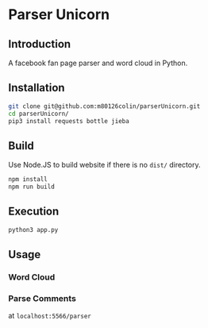 # Parser Unicorn

## Introduction

A facebook fan page parser and word cloud in Python.

## Installation

``` bash
git clone git@github.com:m80126colin/parserUnicorn.git
cd parserUnicorn/
pip3 install requests bottle jieba
```

## Build

Use Node.JS to build website if there is no `dist/` directory.

``` bash
npm install
npm run build
```

## Execution

``` bash
python3 app.py
```

## Usage

### Word Cloud

### Parse Comments

at `localhost:5566/parser`